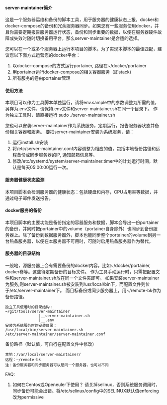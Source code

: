 #### server-maintainer简介
这是一个服务器运维和备份的脚本工具，用于服务器的健康状态上报，docker和docker-compose的备份和冗余服务器同步。如果您有一些服务使用docker，并且你需要定期报告服务器运行状态，备份和同步重要的数据，以便在服务器硬件故障或失效时随时切换备用平台，那么server-maintainer是合适的选择。

您可以在一个或多个服务器上运行本项目的脚本。为了实现本脚本的最佳匹配，建议您以下面方式运营您的docker平台：

1. 以docker-compose的方式运行portainer, 路径在~/docker/portainer
2. 用portainer运行docker-compose的相关容器服务（即stack)
3. 所有服务的卷由portainer管理

#### 使用方法
本项目可以作为工具脚本单独运行，请将env.sample中的参数调整为所需的值，另存为.env文件，请保持.env文件和server-maintainer.sh在同一个目录下。
作为独立工具时，请直接运行 sudo ./server-maintainer.sh

您也可以安装server-maintainer作为系统服务，定期运行，报告服务器状态并备份相关容器和服务。
要把server-maintainer安装为系统服务，请：
1. 运行install.sh安装
2. 将/etc/server-maintainer.conf内容调整为相应的值，包括本地备份路径和远程备份或同步服务器的IP, 通知邮箱信息等。
3. 修改/etc/systemd/system/server-maintainer.timer中的计划运行时间，默认是每天05:00:00运行一次。

#### 服务器健康状态监测
本项目脚本会检测服务器的健康状态：包括硬盘和内存，CPU占用率等数据，并通过电子邮件发送报告。

#### docker服务的备份
本项目脚本的主要功能是备份指定的容器服务和数据，脚本会导出一份portainer的备份，并同时把portainer中的volume（portainer自身除外）也同步到备份服务器上。除了备份到数据服务器外，脚本也能同步整个portainer的volume到另一台热备服务器，以便在本服务器不可用时，可随时启用热备服务器作为替代。

#### 服务器的目录结构
一般地，源服务器上会有需要备份的docker内容，比如~/docker/portainer, docker卷等。这些待定期备份的目标文件。
作为工具手动运行时，只需把配置文件和server-maintainer.sh放在同一个文件夹即可。
如果安装server-maintainer为服务,则server-maintainer.sh被安装到/usr/local/bin下，而配置文件则位于/etc/server-maintainer下。
而目标备份或同步服务器上，用~/remote-bk作为备份路径。
```
独立工具使用时的目录结构：
~/git/tools/server-maintainer
               |__server-maintainer.sh
			   |__.env
安装为系统服务时的安装目录：
/usr/local/bin/server-maintainer.sh
/etc/server-maintainer/server-maintainer.conf
```
备份路径（默认值，可自行在配置文件中修改）
```
本地：/var/local/server-maintainer/
远程：~/remote-bk
注：备份服务器和同步服务器可以是同一个服务器，也可以不同
```

FAQ:
1. 如何在Centos或Openeuler下使用？
请关掉selinux，否则系统服务调用时，同步备份可能会出错。将/etc/selinux/config中的SELINUX默认值enforcing改为permissive


